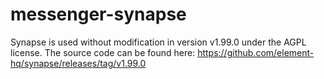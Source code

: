 # messenger-synapse
Synapse is used without modification in version v1.99.0 under the AGPL license. The source code can be found here:
https://github.com/element-hq/synapse/releases/tag/v1.99.0
